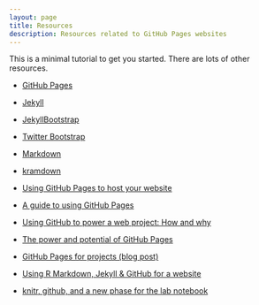 ```yaml
---
layout: page
title: Resources
description: Resources related to GitHub Pages websites
---
```


This is a minimal tutorial to get you started. There are lots of
other resources.

- [GitHub Pages](http://pages.github.com)
- [Jekyll](http://jekyllrb.com)
- [JekyllBootstrap](http://jekyllbootstrap.com)
- [Twitter Bootstrap](http://getbootstrap.com)
- [Markdown](https://daringfireball.net/projects/markdown)
- [kramdown](http://kramdown.gettalong.org)

- [Using GitHub Pages to host your website](http://bcreativeweb.blogspot.com/2013/08/using-github-pages-to-host-your-website.html)
- [A guide to using GitHub Pages](http://www.thinkful.com/learn/a-guide-to-using-github-pages/)
- [Using GitHub to power a web project: How and why](http://audreywatters.com/2013/07/07/how-to-run-your-site-on-github/)
- [The power and potential of GitHub Pages](https://konklone.com/post/the-power-and-potential-of-github-pages)
- [GitHub Pages for projects (blog post)](http://blog.aquinzi.com/gh-pages-project/)
- [Using R Markdown, Jekyll & GitHub for a website](http://jason.bryer.org/posts/2012-12-10/Markdown_Jekyll_R_for_Blogging.html)
- [knitr, github, and a new phase for the lab notebook](http://carlboettiger.info/2012/03/21/knitr-github-and-a-new-phase-for-the-lab-notebook.html)
